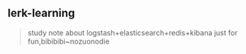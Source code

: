 ## lerk-learning
>study note about logstash+elasticsearch+redis+kibana
>just for fun,bibibibi~nozuonodie
